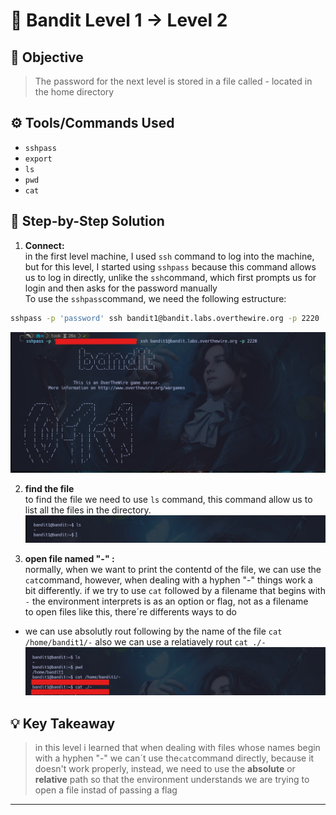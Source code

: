 # 🔐 Bandit Level 1 → Level 2

## 🎯 Objective
> The password for the next level is stored in a file called - located in the home directory

## ⚙️ Tools/Commands Used
- `sshpass`
- `export`
- `ls`
- `pwd`
- `cat`

## 🧠 Step-by-Step Solution

1. **Connect:**  
in the first level machine, I used `ssh` command to log into the machine, but for this level, I started using `sshpass` because this command allows us to log in directly, unlike the `ssh`command, which first prompts us for login and then asks for the password manually     
To use the `sshpass`command, we need the following estructure:

```bash
sshpass -p 'password' ssh bandit1@bandit.labs.overthewire.org -p 2220
```
![screenshot](../ASSETS/ejercicio%202/ejercicio%202.1.jpg)

2. **find the file**   
to find the file we need to use `ls` command, this  command allow us to list all the files in the  directory.
![screeshot](../ASSETS/ejercicio%202/ejercicio%202.2.jpg)

3. **open file named "-" :**  
normally, when we want to print the contentd of the file, we can use the `cat`command, however, when dealing with a hyphen "-" things work a bit differently.
if we try to use `cat` followed by a filename that begins with `-` the environment interprets is as an option or flag, not as a filename  
to open files like this, there´re differents ways to do
- we can use absolutly rout following by the name of the file `cat /home/bandit1/-` also we can use a relatiavely rout `cat ./-`  
![screenshot](../ASSETS/ejercicio%202/ejercicio%202.3.jpg)

## 💡 Key Takeaway
> in this level i learned that when dealing with files whose names begin with a hyphen "-" we can´t use the`cat`command directly, because it doesn't work properly, instead, we need to use the **absolute** or **relative** path so that the environment understands we are trying to open a file instad of passing a flag 

---
